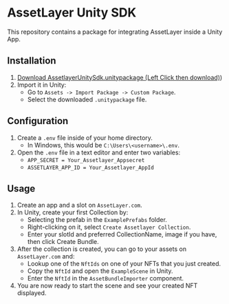 # AssetLayer Unity SDK

This repository contains a package for integrating AssetLayer inside a Unity App.

## Installation

1. [Download AssetlayerUnitySdk.unitypackage (Left Click then download)](https://github.com/unbounded-enterprise/assetlayer-unity/blob/main/AssetlayerUnitySdk.unitypackage))
2. Import it in Unity:
    - Go to `Assets -> Import Package -> Custom Package`.
    - Select the downloaded `.unitypackage` file.

## Configuration

1. Create a `.env` file inside of your home directory.
    - In Windows, this would be `C:\Users\<username>\.env`.
2. Open the `.env` file in a text editor and enter two variables: 
    - `APP_SECRET = Your_Assetlayer_Appsecret`
    - `ASSETLAYER_APP_ID = Your_Assetlayer_AppId`

## Usage

1. Create an app and a slot on `AssetLayer.com`.
2. In Unity, create your first Collection by:
    - Selecting the prefab in the `ExamplePrefabs` folder.
    - Right-clicking on it, select `Create Assetlayer Collection`.
    - Enter your slotId and preferred CollectionName, image if you have, then click Create Bundle.
3. After the collection is created, you can go to your assets on `AssetLayer.com` and:
    - Lookup one of the `NftIds` on one of your NFTs that you just created.
    - Copy the `NftId` and open the `ExampleScene` in Unity.
    - Enter the `NftId` in the `AssetBundleImporter` component.
4. You are now ready to start the scene and see your created NFT displayed.
